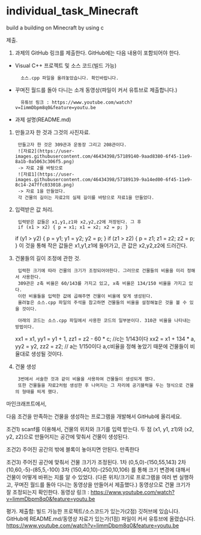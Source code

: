# individual_task_Minecraft
build a building on Minecraft by using c



제출.

1) 과제의 GitHub 링크를 제출한다. GitHub에는 다음 내용이 포함되어야 한다.


- Visual C++ 프로젝트 및 소스 코드(빌드 가능)
        
        소스.cpp 파일을 올려놓았습니다. 확인바랍니다.

- 꾸며진 월드를 돌아 다니는 소개 동영상(파일이 커서 유튜브로 제출합니다.)
        
        유튜브 링크 : https://www.youtube.com/watch?v=IimmDbpm8q0&feature=youtu.be

- 과제 설명(README.md)
1. 만들고자 한 것과 그것의 사진자료.
        
        만들고자 한 것은 309관과 운동장 그리고 208관이다.
        ![자료2](https://user-images.githubusercontent.com/46434398/57189140-9aad8380-6f45-11e9-8a1b-0a5063c306f5.png)
        -> 자료 2를 바탕으로
        ![자료1](https://user-images.githubusercontent.com/46434398/57189139-9a14ed00-6f45-11e9-8c14-247ffc033018.png)
        -> 자료 1을 만들었다.
        각 건물의 길이는 자료2의 실제 길이를 바탕으로 자료1을 만들었다.
        
2. 입력받은 값 처리.
        
        입력받은 값들은 x1,y1,z1와 x2,y2,z2에 저장된다. 그 후
        if (x1 > x2) { p = x1; x1 = x2; x2 = p; }
	if (y1 > y2) { p = y1; y1 = y2; y2 = p; }
	if (z1 > z2) { p = z1; z1 = z2; z2 = p; }
        이 것을 통해 작은 값들은 x1,y1,z1에 들어가고, 큰 값은 x2,y2,z2에 드러간다.
         
3. 건물들의 길이 조정에 관한 것.

        입력한 크기에 따라 건물의 크기가 조정되어야한다. 그러므로 건물들의 비율을 미리 정해서 사용한다.
        309관은 z축 비율은 60/143를 가지고 있고, x축 비율은 134/150 비율을 가지고 있다. 
        이런 비율들을 입력한 값에 곱해주면 건물이 비율에 맞게 생성된다.  
        올려놓은 소스.cpp 파일의 주석을 참고하면 건물들의 비율을 설정해놓은 것을 볼 수 있을 것이다.
        
        아래의 코드는 소스.cpp 파일에서 사용한 코드의 일부분이다. 310관 비율을 나타내는 방법이다.
	xx1 = x1, yy1 = y1 + 1, zz1 = z2 - 60 * c; //c는 1/143이다
	xx2 = x1 + 134 * a, yy2 = y2, zz2 = z2; // a는 1/150이다
        a,c비율을 정해 놓았기 때문에 건물들이 비율대로 생성될 것이다.
        
4. 건물 생성
        
        3번에서 서술한 것과 같이 비율을 사용하여 건물들이 생성되게 했다.
        또한 건물들을 자료2처럼 생성한 후 나머지는 그 자리에 공기블럭을 두는 형식으로 건물의 형태를 띄게 했다.

      





마인크래프트에서,

다음 조건을 만족하는 건물을 생성하는 프로그램을 개발해서 GitHub에 올리세요.

조건1) scanf를 이용해서, 건물의 위치와 크기를 입력 받는다.
         두 점 (x1, y1, z1)와 (x2, y2, z2)으로 만들어지는 공간에 맞춰서 건물이 생성된다.

조건2) 주어진 공간의 밖에 블록이 놓아지면 안된다.
          만족한다

조건3) 주어진 공간에 맞춰서 건물 크기가 조정된다.
         1차 (0,5,0)-(150,55,143)
         2차 (10,60,-5)-(85,5,-100)
         3차 (150,40,10)-(250,10,106)
         를 통해 크기 변경에 대해서 건물이 어떻게 바뀌는 지를 알 수 있었다.
         (다른 위치/크기로 프로그램을 여러 번 실행하고,
         꾸며진 월드를 돌아 다니는 동영상을 만들어서 제출했다.)
         동영상으로 건물 크기가 잘 조정되는지 확인한다.
         동영상 링크 : https://www.youtube.com/watch?v=IimmDbpm8q0&feature=youtu.be

평가.
제출함: 빌드 가능한 프로젝트/소스코드가 있는가(2점) 깃허브에 있습니다.
          GitHub에 README.md/동영상 자료가 있는가(1점) 파일이 커서 유튜브에 올렸습니다. 
          https://www.youtube.com/watch?v=IimmDbpm8q0&feature=youtu.be
